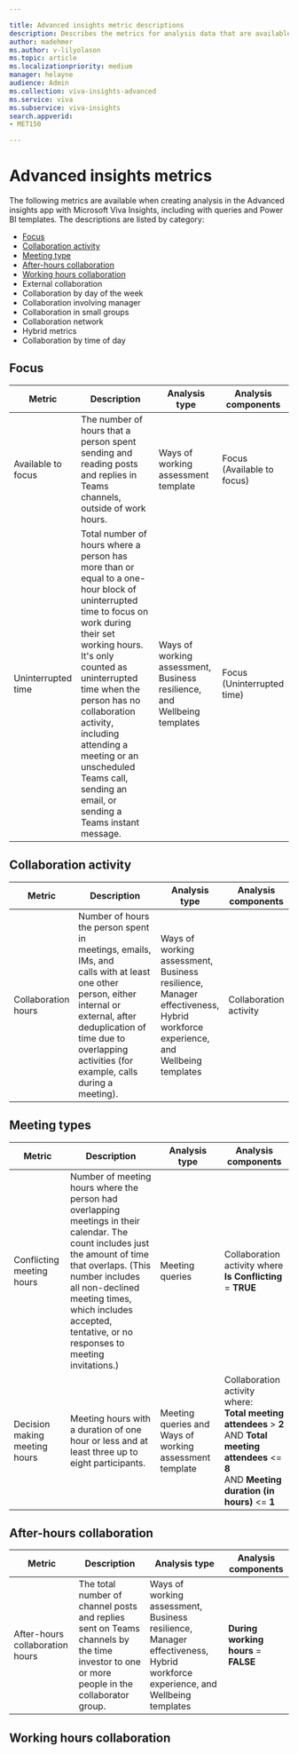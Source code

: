 ```yaml
---

title: Advanced insights metric descriptions
description: Describes the metrics for analysis data that are available in Microsoft Viva Insights, including query metrics and Power BI template metrics
author: madehmer
ms.author: v-lilyolason
ms.topic: article
ms.localizationpriority: medium 
manager: helayne
audience: Admin
ms.collection: viva-insights-advanced 
ms.service: viva 
ms.subservice: viva-insights 
search.appverid: 
- MET150 

---
```


# Advanced insights metrics

The following metrics are available when creating analysis in the Advanced insights app with Microsoft Viva Insights, including with queries and Power BI templates. The descriptions are listed by category:

* [Focus](#focus)
* [Collaboration activity](#collaboration)
* [Meeting type](#meeting)
* [After-hours collaboration](#after-hours-collaboration)
* [Working hours collaboration](#working-hours-collaboration)
* External collaboration
* Collaboration by day of the week
* Collaboration involving manager
* Collaboration in small groups
* Collaboration network
* Hybrid metrics
* Collaboration by time of day

## Focus

|Metric |Description           |Analysis type |Analysis components |
|------|----------------------|----------|---------|
| Available to focus | The number of hours that a person spent sending and reading posts and replies in Teams channels, outside of work hours. |Ways of working assessment template | Focus (Available to focus) |
| Uninterrupted time | Total number of hours where a person has more than or equal to a one-hour block of uninterrupted time to focus on work during their set working hours. It's only counted as uninterrupted time when the person has no collaboration activity, including attending a meeting or an unscheduled Teams call, sending an email, or sending a Teams instant message. | Ways of working assessment, Business resilience, and Wellbeing templates |Focus (Uninterrupted time) |

## Collaboration activity

|Metric |Description            |Analysis type |Analysis components |
|------|----------------------|----------|---------|
| Collaboration hours | Number of hours the person spent in meetings, emails, IMs, and calls with at least one other person, either internal or external, after deduplication of time due to overlapping activities (for example, calls during a meeting). |Ways of working assessment, Business resilience, Manager effectiveness, Hybrid workforce experience, and Wellbeing templates |Collaboration activity |

## Meeting types

|Metric |Description           |Analysis type |Analysis components |
|------|----------------------|----------|---------|
| Conflicting meeting hours|Number of meeting hours where the person had overlapping meetings in their calendar. The count includes just the amount of time that overlaps. (This number includes all non-declined meeting times, which includes accepted, tentative, or no responses to meeting invitations.) |Meeting queries |Collaboration activity where **Is Conflicting** = **TRUE** |
| Decision making meeting hours |Meeting hours with a duration of one hour or less and at least three up to eight participants. |Meeting queries and Ways of working assessment template | Collaboration activity where: <br>**Total meeting attendees** > **2** <br> AND **Total meeting attendees** <= **8** <br>AND **Meeting duration (in hours)** <= **1** |

## After-hours collaboration

|Metric |Description             |Analysis type |Analysis components |
|------|----------------------|----------|---------|
|After-hours collaboration hours | The total number of channel posts and replies sent on Teams channels by the time investor to one or more people in the collaborator group. |Ways of working assessment, Business resilience, Manager effectiveness, Hybrid workforce experience, and Wellbeing templates | **During working hours** = **FALSE** |

## Working hours collaboration
